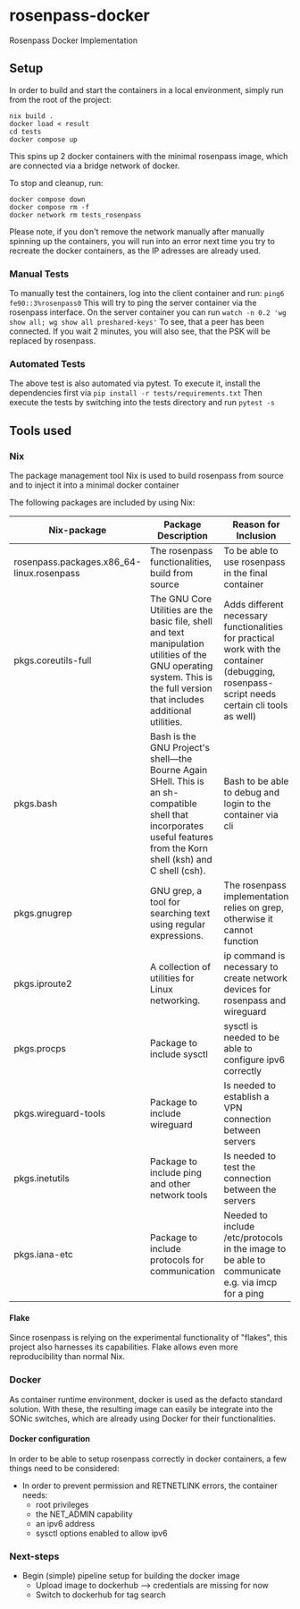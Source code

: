 # rosenpass-docker
Rosenpass Docker Implementation


## Setup

In order to build and start the containers in a local environment, simply run from the root of the project:

```
nix build . 
docker load < result
cd tests
docker compose up 
```

This spins up 2 docker containers with the minimal rosenpass image, which are connected via a bridge network of docker.

To stop and cleanup, run:

```
docker compose down
docker compose rm -f
docker network rm tests_rosenpass
```

Please note, if you don't remove the network manually after manually spinning up the containers, you will run into an error next time you try to recreate the docker containers, as the IP adresses are already used. 

### Manual Tests
To manually test the containers, log into the client container and run: 
```ping6 fe90::3%rosenpass0```
This will try to ping the server container via the rosenpass interface.
On the server container you can run 
```watch -n 0.2 'wg show all; wg show all preshared-keys'```
To see, that a peer has been connected. If you wait 2 minutes, you will also see, that the PSK will be replaced by rosenpass.
 
### Automated Tests

The above test is also automated via pytest. To execute it, install the dependencies first via
```pip install -r tests/requirements.txt```
Then execute the tests by switching into the tests directory and run
```pytest -s```


## Tools used 

###  Nix 
The package management tool Nix is used to build rosenpass from source and to inject it into a minimal docker container

The following packages are included by using Nix: 

| Nix-package                                    | Package Description                                                 | Reason for Inclusion |
|------------------------------------------------|----------------------------------------------------------------------|----------------------|
| rosenpass.packages.x86_64-linux.rosenpass      | The rosenpass functionalities, build from source                                       |    To be able to use rosenpass in the final container                  |
| pkgs.coreutils-full                            | The GNU Core Utilities are the basic file, shell and text manipulation utilities of the GNU operating system. This is the full version that includes additional utilities. | Adds different necessary functionalities for practical work with the container (debugging, rosenpass-script needs certain cli tools as well)                     |
| pkgs.bash                                      | Bash is the GNU Project's shell—the Bourne Again SHell. This is an sh-compatible shell that incorporates useful features from the Korn shell (ksh) and C shell (csh). | Bash to be able to debug and login to the container via cli                     |
| pkgs.gnugrep                                   | GNU grep, a tool for searching text using regular expressions.      | The rosenpass implementation relies on grep, otherwise it cannot function                     |
| pkgs.iproute2                                  | A collection of utilities for Linux networking.                     |  ip command is necessary to create network devices for rosenpass and wireguard                    |
| pkgs.procps                       | Package to include sysctl       | sysctl is needed to be able to configure ipv6 correctly                 |
| pkgs.wireguard-tools                        | Package to include wireguard          | Is needed to establish a VPN connection between servers                 |
| pkgs.inetutils                      | Package to include ping and other network tools       | Is needed to test the connection between the servers                 |
| pkgs.iana-etc                  | Package to include protocols for communication      | Needed to include /etc/protocols in the image to be able to communicate e.g. via imcp for a ping                 |




#### Flake
Since rosenpass is relying on the experimental functionality of "flakes", this project also harnesses its capabilities. Flake allows even more reproducibility than normal Nix. 

### Docker
As container runtime environment, docker is used as the defacto standard solution. With these, the resulting image can easily be integrate into the SONic switches, which are already using Docker for their functionalities. 

#### Docker configuration

In order to be able to setup rosenpass correctly in docker containers, a few things need to be considered:
- In order to prevent permission and RETNETLINK errors, the container needs:
  - root privileges 
  - the NET_ADMIN capability
  - an ipv6 address 
  - sysctl options enabled to allow ipv6


### Next-steps

- Begin (simple) pipeline setup for building the docker image
  - Upload image to dockerhub --> credentials are missing for now
  - Switch to dockerhub for tag search
